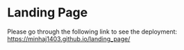 # Landing Page 

Please go through the following link to see the deployment: https://minhaj1403.github.io/landing_page/
